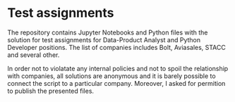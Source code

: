 # Test assignments
The repository contains Jupyter Notebooks and Python files with the solution for test assignments for Data-Product Analyst and Python Developer positions. The list of companies includes Bolt, Aviasales, STACC and several other. 

In order not to violatate any internal policies and not to spoil the relationship with companies, all solutions are anonymous and it is barely possible to connect the script to a particular company. Moreover, I asked for permition to publish the presented files.
